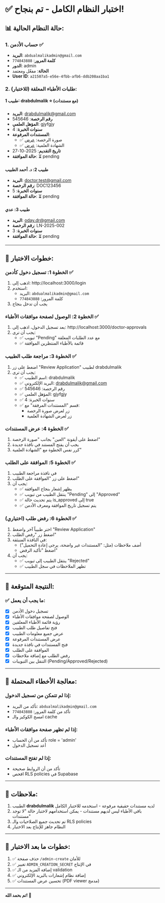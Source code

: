 # ✅ اختبار النظام الكامل - تم بنجاح!

## 📊 حالة النظام الحالية:

### 1. حساب الأدمن ✅
- **البريد**: `abdualmalikadmin@gmail.com`
- **كلمة المرور**: `774843888`
- **الدور**: admin
- **الحالة**: مفعّل ومعتمد
- **User ID**: `a21507a5-e56e-4fbb-afb6-ddb208aa1ba1`

### 2. طلبات الأطباء المعلقة (للاختبار):

#### طبيب 1: drabdulmalik ⭐ (مع مستندات)
- **البريد**: drabdulmalik@gmail.com
- **رقم الرخصة**: 545646
- **المؤهل العلمي**: gjyfgjy
- **سنوات الخبرة**: 4
- **المستندات المرفوعة**:
  - ✅ صورة الرخصة: [عرض](https://jkjlvbdcvovvtupjmlvb.supabase.co/storage/v1/object/public/doctor-documents/c16b2b30-3f97-41ee-87b5-a8e1c8f1b108/license.pdf)
  - ✅ الشهادة العلمية: [عرض](https://jkjlvbdcvovvtupjmlvb.supabase.co/storage/v1/object/public/doctor-documents/c16b2b30-3f97-41ee-87b5-a8e1c8f1b108/certificate.pdf)
- **تاريخ التقديم**: 2025-10-27
- **حالة الموافقة**: ⏳ pending

#### طبيب 2: د. أحمد الطبيب
- **البريد**: doctor.test@gmail.com
- **رقم الرخصة**: DOC123456
- **سنوات الخبرة**: 5
- **حالة الموافقة**: ⏳ pending

#### طبيب 3: عدي
- **البريد**: oday.dr@gmail.com
- **رقم الرخصة**: LN-2025-002
- **سنوات الخبرة**: 3
- **حالة الموافقة**: ⏳ pending

---

## 🧪 خطوات الاختبار:

### الخطوة 1: تسجيل دخول كأدمن ✅
1. اذهب إلى: http://localhost:3000/login
2. استخدم:
   - البريد: `abdualmalikadmin@gmail.com`
   - كلمة المرور: `774843888`
3. يجب أن تدخل بنجاح

### الخطوة 2: الوصول لصفحة موافقات الأطباء ✅
1. بعد تسجيل الدخول، اذهب إلى: http://localhost:3000/doctor-approvals
2. يجب أن ترى:
   - ✅ تبويب "Pending" مع عدد الطلبات المعلقة
   - ✅ قائمة بالأطباء المنتظرين الموافقة

### الخطوة 3: مراجعة طلب الطبيب ✅
1. اضغط على زر "Review Application" لطبيب drabdulmalik
2. يجب أن ترى:
   - ✅ اسم الطبيب: drabdulmalik
   - ✅ البريد الإلكتروني: drabdulmalik@gmail.com
   - ✅ رقم الرخصة: 545646
   - ✅ المؤهل العلمي: gjyfgjy
   - ✅ سنوات الخبرة: 4
   - ✅ قسم "المستندات المرفقة" مع:
     - زر لعرض صورة الرخصة
     - زر لعرض الشهادة العلمية

### الخطوة 4: عرض المستندات ✅
1. اضغط على أيقونة "العين" بجانب "صورة الرخصة"
2. يجب أن يفتح المستند في نافذة جديدة
3. كرر نفس الخطوة مع "الشهادة العلمية"

### الخطوة 5: الموافقة على الطلب ✅
1. في نافذة مراجعة الطبيب
2. اضغط على زر "الموافقة على الطلب"
3. يجب أن:
   - ✅ يظهر إشعار بنجاح الموافقة
   - ✅ ينتقل الطبيب من تبويب "Pending" إلى "Approved"
   - ✅ يتم تحديث حالة is_approved إلى true
   - ✅ يتم تسجيل تاريخ الموافقة ومعرف الأدمن

### الخطوة 6: رفض طلب (اختياري) ✅
1. اختر طبيباً آخر واضغط "Review Application"
2. اضغط زر "رفض الطلب"
3. في النافذة المنبثقة:
   - أضف ملاحظات (مثل: "المستندات غير واضحة، يرجى إعادة التحميل")
   - اضغط "تأكيد الرفض"
4. يجب أن:
   - ✅ ينتقل الطبيب إلى تبويب "Rejected"
   - ✅ تظهر الملاحظات في سجل الطبيب

---

## 🎯 النتيجة المتوقعة:

### ✅ ما يجب أن يعمل:
- [x] تسجيل دخول الأدمن
- [x] الوصول لصفحة موافقات الأطباء
- [x] رؤية قائمة الأطباء المعلقين
- [x] فتح تفاصيل طلب الطبيب
- [x] عرض جميع معلومات الطبيب
- [x] عرض المستندات المرفوعة
- [x] فتح المستندات في نافذة جديدة
- [x] الموافقة على الطلب
- [x] رفض الطلب مع إضافة ملاحظات
- [x] التنقل بين التبويبات (Pending/Approved/Rejected)

---

## 🐛 معالجة الأخطاء المحتملة:

### إذا لم تتمكن من تسجيل الدخول:
- تأكد من البريد: `abdualmalikadmin@gmail.com`
- تأكد من كلمة المرور: `774843888`
- امسح الكوكيز والـ cache

### إذا لم تظهر صفحة موافقات الأطباء:
- تأكد من أن الحساب role = 'admin'
- أعد تسجيل الدخول

### إذا لم تفتح المستندات:
- تأكد من أن الروابط صحيحة
- افحص RLS policies في Supabase

---

## 📝 ملاحظات:

1. الطبيب **drabdulmalik** لديه مستندات حقيقية مرفوعة - استخدمه للاختبار الكامل
2. باقي الأطباء ليس لديهم مستندات - يمكن استخدامهم لاختبار حالة "لا توجد مستندات"
3. تم تحديث جميع الصلاحيات والـ RLS policies
4. النظام جاهز للإنتاج بعد الاختبار

---

## 🚀 خطوات ما بعد الاختبار:

1. ✅ حذف صفحة `/admin-create` للأمان
2. ✅ تغيير `ADMIN_CREATION_SECRET` في الإنتاج
3. ✅ إضافة المزيد من الـ validation
4. ✅ إضافة نظام إشعارات بالبريد الإلكتروني
5. ✅ تحسين عرض المستندات (PDF viewer مدمج)

---

**تم بحمد الله! 🎉**

